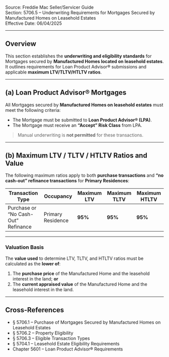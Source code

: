 Source: Freddie Mac Seller/Servicer Guide  
Section: 5706.5 – Underwriting Requirements for Mortgages Secured by Manufactured Homes on Leasehold Estates  
Effective Date: 06/04/2025  

---

## Overview
This section establishes the **underwriting and eligibility standards** for Mortgages secured by **Manufactured Homes located on leasehold estates**.  
It outlines requirements for Loan Product Advisor® submissions and applicable **maximum LTV/TLTV/HTLTV ratios**.

---

## (a) Loan Product Advisor® Mortgages

All Mortgages secured by **Manufactured Homes on leasehold estates** must meet the following criteria:

- The Mortgage must be submitted to **Loan Product Advisor® (LPA)**.  
- The Mortgage must receive an **“Accept” Risk Class** from LPA.  

> Manual underwriting is **not permitted** for these transactions.

---

## (b) Maximum LTV / TLTV / HTLTV Ratios and Value

The following maximum ratios apply to both **purchase transactions** and **“no cash-out” refinance transactions** for **Primary Residences**:

| Transaction Type | Occupancy | Maximum LTV | Maximum TLTV | Maximum HTLTV |
|------------------|------------|--------------|---------------|----------------|
| Purchase or “No Cash-Out” Refinance | Primary Residence | **95%** | **95%** | **95%** |

---

### Valuation Basis
The **value used** to determine LTV, TLTV, and HTLTV ratios must be calculated as the **lower of**:
1. The **purchase price** of the Manufactured Home and the leasehold interest in the land; **or**  
2. The **current appraised value** of the Manufactured Home and the leasehold interest in the land.

---

## Cross-References
- § 5706.1 – Purchase of Mortgages Secured by Manufactured Homes on Leasehold Estates  
- § 5706.2 – Property Eligibility  
- § 5706.3 – Eligible Transaction Types  
- § 5704.1 – Leasehold Estate Eligibility Requirements  
- Chapter 5601 – Loan Product Advisor® Requirements
